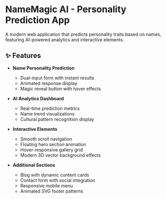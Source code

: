 
# NameMagic AI - Personality Prediction App

A modern web application that predicts personality traits based on names, featuring AI-powered analytics and interactive elements.

## ✨ Features

- **Name Personality Prediction**
  - Dual-input form with instant results
  - Animated response display
  - Magic reveal button with hover effects

- **AI Analytics Dashboard**
  - Real-time prediction metrics
  - Name trend visualizations
  - Cultural pattern recognition display

- **Interactive Elements**
  - Smooth scroll navigation
  - Floating hero section animation
  - Hover-responsive gallery grid
  - Modern 3D vector background effects

- **Additional Sections**
  - Blog with dynamic content cards
  - Contact form with social integration
  - Responsive mobile menu
  - Animated SVG footer patterns
